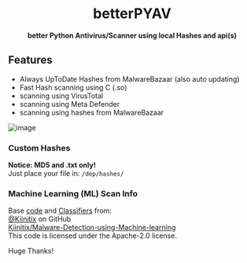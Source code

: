 <div align=center>  
  
  # betterPYAV   
     
  **better Python Antivirus/Scanner using local Hashes and api(s)**   
  
</div>

## Features
- Always UpToDate Hashes from MalwareBazaar (also auto updating)
- Fast Hash scanning using C (.so)
- scanning using VirusTotal
- scanning using Meta Defender
- scanning using hashes from MalwareBazaar

![image](https://github.com/cookie0o/betterPYAV/assets/81589649/fc6d5ddd-428a-4891-9833-bf175c1a0a4f)


### Custom Hashes   
**Notice: MD5 and .txt only!**   
Just place your file in: `/dep/hashes/`   

### Machine Learning (ML) Scan Info
Base [code](https://github.com/cookie0o/betterPYAV/blob/main/dep/ML/file_algo_check.py) and [Classifiers](https://github.com/cookie0o/betterPYAV/tree/main/dep/ML/classifiers) from:   
[@Kiinitix](https://github.com/Kiinitix) on GitHub   
[Kiinitix/Malware-Detection-using-Machine-learning](https://github.com/Kiinitix/Malware-Detection-using-Machine-learning)   
This code is licensed under the Apache-2.0 license.   
   
Huge Thanks!   
